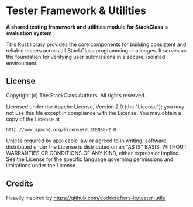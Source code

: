 # Tester Framework & Utilities

**A shared testing framework and utilities module for StackClass's evaluation
system**

This Rust library provides the core components for building consistent and
reliable testers across all StackClass programming challenges. It serves as the
foundation for verifying user submissions in a secure, isolated environment.

## License

Copyright (c) The StackClass Authors. All rights reserved.

Licensed under the Apache License, Version 2.0 (the "License");
you may not use this file except in compliance with the License.
You may obtain a copy of the License at

    http://www.apache.org/licenses/LICENSE-2.0

Unless required by applicable law or agreed to in writing, software
distributed under the License is distributed on an "AS IS" BASIS,
WITHOUT WARRANTIES OR CONDITIONS OF ANY KIND, either express or implied.
See the License for the specific language governing permissions and
limitations under the License.

## Credits

Heavily inspired by https://github.com/codecrafters-io/tester-utils
